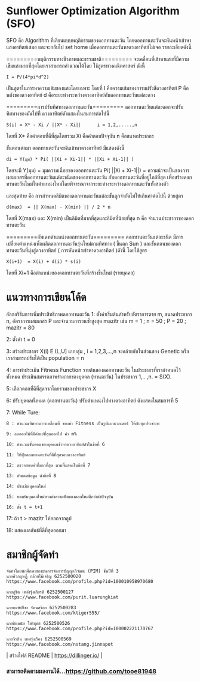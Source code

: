 # Sunflower Optimization Algorithm (SFO)
SFO คือ Algorithm ที่เลียนแบบพฤติกรรมของดอกทานตะวัน โดยดอกทานตะวันจะหันหน้าเข้าหาแสงอาทิตย์เสมอ และจะกลับไป set home เมื่อดอกทานตะวันหาดวงอาทิตย์ไม่เจอ รายละเอียดดังนี้

=========พฤติกรรมทางชีวภาพและธรรมชาติ=========
จะเคลื่อนที่เข้าหาแสงที่มีความเข็มแสงมากที่สุดโดยเราสามารถคำนวณได้โดย ใช้สูตรทางคณิตศาสตร์ ดังนี้

	I = P/(4*pi*d^2)

เป็นสูตรในการหาความเข้มของแสงโดยเฉพาะ โดยที่
I คือความเข้มของการแผ่รังสีดวงอาทิตย์
P คือพลังของดวงอาทิตย์ 
d คือระยะห่างระหว่างดวงอาทิตย์กับดอกทานตะวันแต่ละดวง

=========การปรับทิศทางดอกทานตะวัน=========
ดอกทานตะวันแต่ละดอกจะปรับทิศทางของมันไปที่ ดวงอาทิตย์ดังแสดงในสมการต่อไปนี้

    S(i) = X* - Xi / ||X* - Xi||      i = 1,2,.....,n

โดยที่
X* คือคำตอบที่ดีที่สุดโดยรวม 
Xi คือคำตอบปัจจุบัน
n คือขนาดประชากร

ขั้นตอนต่อมา ดอกทานตะวันจะหันเข้าหาดวงอาทิตย์ มีแสดงดังนี้

	di = Y(มุม) * Pi( ||Xi + Xi-1|| * ||Xi + Xi-1|| )

โดยจะมี
Y(มุม) = มุมความเฉื่อยของดอกทานตะวัน
Pi( ||Xi + Xi-1||)  = ความน่าจะเป็นของการผสมเกสรที่ดอกทานตะวันแต่ละชนิดของดอกทานตะวัน กับดอกทานตะวันที่อยู่ใกล้ที่สุด เพื่อสร้างดอกทานตะวันใหม่ในตำแหน่งใหม่โดยพิจารณาจากระยะห่างระหว่างดอกทานตะวันทั้งสองตัว

และสุดท้าย คือ การกำหนดลิมิตของดอกทานตะวันแต่ละขั้นถูกจำกัดไม่ให้เกินค่าต่อไปนี้
ด้วยสูตร

    d(max)  = || X(max) - X(min) || / 2 * n

โดยที่ X(max) และ X(min) เป็นลิมิตที่มากที่สุดและลิมิตที่น้อยที่สุด 
n คือ จำนวนประชากรของดอกทานตะวัน



=========อัพเดทตำแหน่งดอกทานตะวัน=========
ดอกทานตะวันแต่ละชนิด มีการเปลี่ยนตำแหน่งเพื่อผลิตดอกทานตะวันรุ่นใหม่ตามทิศทาง ( ขึ้นตก Sun )
และขั้นตอนของดอกทานตะวันที่มุ่งสู่ดวงอาทิตย์ ( การหันหน้าเข้าหาดวงอาทิตย์ )ดังนี้
โดยใช้สูตร

    X(i+1)  = X(i) + d(i) * s(i)
    
โดยที่ Xi+1 คือตำแหน่งของดอกทานตะวันที่สร้างขึ้นใหม่ (รายบุคคล)


# แนวทางการเขียนโค้ด
อัลกอริธึมการเพิ่มประสิทธิภาพดอกทานตะวัน
1: ตั้งค่าเริ่มต้นสำหรับอัตราการตาย m, ขนาดประชากร n, อัตราการผสมเกสร P และจำนวนการวนซ้ำสูงสุด mazitr เช่น m = 1 ; n = 50 ; P = 20 ; mazitr = 80

2: ตั้งค่า t = 0

3: สร้างประชากร X(i) E (L,U] แบบสุ่ม ,  i = 1,2,3,...,n
จะคล้ายกับในส่วนของ Genetic หรือเราสามารถปรับได้เป็น 
population = n

4: การทำประเมิน Fitness Function รายต้นของดอกทานตะวัน ในประชากรที่เรากำหนดไว้ทั้งหมด
ประเมินสมรรถภาพร่างกายของบุคคล (ทานตะวัน) ในประชากร 1,.. ,n. = S(X).

5: เลือกดอกที่ดีที่สุดจากโดยรวมของประชากร X

6: ปรับบุคคลทั้งหมด (ดอกทานตะวัน) ปรับตำแหน่งไปทางดวงอาทิตย์ ดังแสดงในสมการที่ 5

7: While Ture:

	8 : คำนวณทิศทางการเคลื่อนที่ ของค่า Fitness เป็นรูปแบบเวกเตอร์ ให้กับทุกประชากร

	9: ลบดอกไม้ที่มีค่าแย่ที่สุดออกไป ค่า m%

	10: คำนวณขั้นตอนของบุคคลเข้าหาดวงอาทิตย์ดังในข้อที่ 6

	11: ให้ปุ๋ยดอกทานตะวันที่ดีที่สุดรอบดวงอาทิตย์

	12: ตรวจสอบค่าที่มากที่สุด ตามที่แสดงในข้อที่ 7

	13: อัพเดตข้อมูล ดังข้อที่ 8

	14: ประเมินบุคคลใหม่

	15: ยอมรับบุคคลใหม่หากค่าความฟิตของดอกใหม่ดีกว่าค่าปัจจุบัน

	16: ตั้ง t = t+1

17: ถ้า t > mazitr ให้ออกจากลูป

18: แสดงผลลัพธ์ที่ดีที่สุดออกมา

# สมาชิกผู้จัดทำ

    จัดทำโดยนักศึกษาสถาบันการจัดการปัญญาภิวัฒน์ (PIM) ชั้นปีที่ 3
    นายศิวกฤษฏิ์ กล้วยไม้เจริญ 6252500020
    https://www.facebook.com/profile.php?id=100010958970680
    
    นายภูริต เหล่ารุ่งเกียรติ 6252500127
    https://www.facebook.com/purit.luarungkiat
    
    นายพงษ์ปรีชา รัตนสร้อย 6252500283
    https://www.facebook.com/ktiger555/
    
    นายชินดนัย โสรบุตร 6252500526
    https://www.facebook.com/profile.php?id=100002221170767
    
    นายจิรสิน เทศรุ่งเรือง 6252500569
    https://www.facebook.com/nstang.jinnapot

| สร้างไฟล์ README  | https://dillinger.io/ |
### สามารถติดตามผลงานได้...https://github.com/tooe81948
